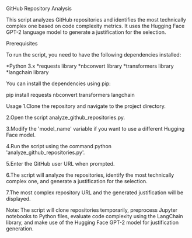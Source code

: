 GitHub Repository Analysis

This script analyzes GitHub repositories and identifies the most technically complex one based on code complexity metrics. 
It uses the Hugging Face GPT-2 language model to generate a justification for the selection.

Prerequisites

To run the script, you need to have the following dependencies installed:

*Python 3.x
*requests library
*nbconvert library
*transformers library
*langchain library

You can install the dependencies using pip:

pip install requests nbconvert transformers langchain

Usage
1.Clone the repository and navigate to the project directory.

2.Open the script analyze_github_repositories.py.

3.Modify the 'model_name' variable if you want to use a different Hugging Face model.

4.Run the script using the command python 'analyze_github_repositories.py'.

5.Enter the GitHub user URL when prompted.

6.The script will analyze the repositories, identify the most technically complex one, and generate a justification for the selection.

7.The most complex repository URL and the generated justification will be displayed.

Note: The script will clone repositories temporarily, preprocess Jupyter notebooks to Python files, evaluate code complexity using the LangChain library, 
and make use of the Hugging Face GPT-2 model for justification generation.







